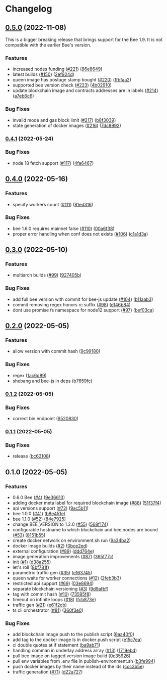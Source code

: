 # Changelog

## [0.5.0](https://github.com/ethersphere/bee-factory/compare/v0.4.1...v0.5.0) (2022-11-08)

This is a bigger breaking release that brings support for the Bee 1.9. It is not compatible with the earlier Bee's version.

### Features

* increased nodes funding ([#221](https://github.com/ethersphere/bee-factory/issues/221)) ([86e8649](https://github.com/ethersphere/bee-factory/commit/86e86491d460536015425be5f5a91d06e19db694))
* latest builds ([#150](https://github.com/ethersphere/bee-factory/issues/150)) ([2ef924d](https://github.com/ethersphere/bee-factory/commit/2ef924d615cfc1a612cb9167a28037918114597e))
* queen image has postage stamp bought ([#220](https://github.com/ethersphere/bee-factory/issues/220)) ([ffbfaa2](https://github.com/ethersphere/bee-factory/commit/ffbfaa2cfa4dc57dd7bc4d1c09debabf450a0d86))
* supported bee version check ([#223](https://github.com/ethersphere/bee-factory/issues/223)) ([4b02910](https://github.com/ethersphere/bee-factory/commit/4b029108efa70314656e05b10220adf7f0b3958b))
* update blockchain image and contracts addresses are in labels ([#214](https://github.com/ethersphere/bee-factory/issues/214)) ([a7eb6c6](https://github.com/ethersphere/bee-factory/commit/a7eb6c6d05d35dd44f08e7c3641cf3721a5d9d28))


### Bug Fixes

* invalid mode and gas block limit ([#217](https://github.com/ethersphere/bee-factory/issues/217)) ([b8f3039](https://github.com/ethersphere/bee-factory/commit/b8f30398a425be75113056830ff6f4fb787c996b))
* state generation of docker images ([#216](https://github.com/ethersphere/bee-factory/issues/216)) ([7dc8992](https://github.com/ethersphere/bee-factory/commit/7dc8992df7c92320b7c20c9001b02bd05918d846))

### [0.4.1](https://www.github.com/ethersphere/bee-factory/compare/v0.4.0...v0.4.1) (2022-05-24)


### Bug Fixes

* node 18 fetch support ([#117](https://www.github.com/ethersphere/bee-factory/issues/117)) ([4fa6467](https://www.github.com/ethersphere/bee-factory/commit/4fa64673507831e73e949cf4ad8fc3c93ed09f82))

## [0.4.0](https://www.github.com/ethersphere/bee-factory/compare/v0.3.0...v0.4.0) (2022-05-16)


### Features

* specify workers count ([#111](https://www.github.com/ethersphere/bee-factory/issues/111)) ([81ed316](https://www.github.com/ethersphere/bee-factory/commit/81ed316b38f3fb44a1ba5f02b11c01c1f8c2f078))


### Bug Fixes

* bee 1.6.0 requires mainnet false ([#110](https://www.github.com/ethersphere/bee-factory/issues/110)) ([00a6f38](https://www.github.com/ethersphere/bee-factory/commit/00a6f38585a387a96c116a1a9bd9d2aae0f2ffb9))
* proper error handling when conf does not exists ([#106](https://www.github.com/ethersphere/bee-factory/issues/106)) ([c1a1d3a](https://www.github.com/ethersphere/bee-factory/commit/c1a1d3a885aa14adf89405d8b737272678e4e814))

## [0.3.0](https://www.github.com/ethersphere/bee-factory/compare/v0.2.0...v0.3.0) (2022-05-10)


### Features

* multiarch builds ([#99](https://www.github.com/ethersphere/bee-factory/issues/99)) ([927405b](https://www.github.com/ethersphere/bee-factory/commit/927405bab3cafd79b5b8f53039c49478a0aad01f))


### Bug Fixes

* add full bee version with commit for bee-js update ([#104](https://www.github.com/ethersphere/bee-factory/issues/104)) ([b11aab3](https://www.github.com/ethersphere/bee-factory/commit/b11aab3d3cf954b78405d64b8b5d929780948995))
* commit removing regex honors rc suffix ([#98](https://www.github.com/ethersphere/bee-factory/issues/98)) ([e146b84](https://www.github.com/ethersphere/bee-factory/commit/e146b8406b4b4f1fb25cd6b5c4320fb60785585b))
* dont use promise fs namespace for node12 support ([#97](https://www.github.com/ethersphere/bee-factory/issues/97)) ([bef03ca](https://www.github.com/ethersphere/bee-factory/commit/bef03cabc86716917c4b7d0047e7a96c47324058))

## [0.2.0](https://www.github.com/ethersphere/bee-factory/compare/v0.1.2...v0.2.0) (2022-05-05)


### Features

* allow version with commit hash ([9c99180](https://www.github.com/ethersphere/bee-factory/commit/9c99180aacc94a7e9fa0116812686766a29c0096))


### Bug Fixes

* regex ([1ac6d89](https://www.github.com/ethersphere/bee-factory/commit/1ac6d89815a29f0b319a7d2c16dbc31dbb554cfd))
* shebang and bee-js in deps ([b7659fc](https://www.github.com/ethersphere/bee-factory/commit/b7659fc8b4ebd5967470e7517ab2990086c72a54))

### [0.1.2](https://www.github.com/ethersphere/bee-factory/compare/v0.1.1...v0.1.2) (2022-05-05)


### Bug Fixes

* correct bin endpoint ([9520830](https://www.github.com/ethersphere/bee-factory/commit/952083001d3b1f858fd5102ba06a7121661bb15e))

### [0.1.1](https://www.github.com/ethersphere/bee-factory/compare/v0.1.0...v0.1.1) (2022-05-05)


### Bug Fixes

* release ([bc63108](https://www.github.com/ethersphere/bee-factory/commit/bc631084522abee182c1adb62022ed5adabebfc8))

## 0.1.0 (2022-05-05)


### Features

* 0.6.0 Bee ([#4](https://www.github.com/ethersphere/bee-factory/issues/4)) ([9e36613](https://www.github.com/ethersphere/bee-factory/commit/9e366130b81cb41fd3fcd2d7d3e09759777c15ec))
* adding docker meta label for required blockchain image ([#88](https://www.github.com/ethersphere/bee-factory/issues/88)) ([51f37f4](https://www.github.com/ethersphere/bee-factory/commit/51f37f402f692c977530698ead8046d977ae4649))
* api versions support ([#72](https://www.github.com/ethersphere/bee-factory/issues/72)) ([9ac5b11](https://www.github.com/ethersphere/bee-factory/commit/9ac5b11421982474e1fe0c23751f296b0f7113ee))
* bee 1.0.0 ([#41](https://www.github.com/ethersphere/bee-factory/issues/41)) ([b8e451e](https://www.github.com/ethersphere/bee-factory/commit/b8e451e57e7b095059aec0e51fca56ce377a4249))
* bee 1.1.0 ([#52](https://www.github.com/ethersphere/bee-factory/issues/52)) ([84e7925](https://www.github.com/ethersphere/bee-factory/commit/84e7925165fa3befa215151752696a93b59a0700))
* change BEE_VERSION to 1.2.0 ([#55](https://www.github.com/ethersphere/bee-factory/issues/55)) ([568f174](https://www.github.com/ethersphere/bee-factory/commit/568f17465ca64ff850a0a6a7de7d7ba7f5405b1f))
* configurable hostname to which blockchain and bee nodes are bound ([#53](https://www.github.com/ethersphere/bee-factory/issues/53)) ([8151b55](https://www.github.com/ethersphere/bee-factory/commit/8151b5597eaf79f3013d1f3bda841d4e7a7daf4b))
* create docker network on environment.sh run ([9a34ba2](https://www.github.com/ethersphere/bee-factory/commit/9a34ba2ff9056b964580fd63fcb00e0b043f9b80))
* docker image builds ([#2](https://www.github.com/ethersphere/bee-factory/issues/2)) ([0bce2ed](https://www.github.com/ethersphere/bee-factory/commit/0bce2ed4859468bd7e9180e9eb80488245bfa92f))
* external configuration ([#89](https://www.github.com/ethersphere/bee-factory/issues/89)) ([ddd764e](https://www.github.com/ethersphere/bee-factory/commit/ddd764e668f5f34b3aab02611e2a98e6f9e2f701))
* image generation improvements ([#87](https://www.github.com/ethersphere/bee-factory/issues/87)) ([365f77c](https://www.github.com/ethersphere/bee-factory/commit/365f77c1abfe15e9465574955652b02438e5641c))
* init ([#1](https://www.github.com/ethersphere/bee-factory/issues/1)) ([d38a255](https://www.github.com/ethersphere/bee-factory/commit/d38a2551a84cae433eb73a674c8f3e2c05989977))
* let's roll ([8bf781f](https://www.github.com/ethersphere/bee-factory/commit/8bf781f84af9eca0790fb60d9bd81f1d4e6fa89e))
* parametric traffic gen ([#35](https://www.github.com/ethersphere/bee-factory/issues/35)) ([e163745](https://www.github.com/ethersphere/bee-factory/commit/e16374583991930937bfd025678e1ca2e6c657b7))
* queen waits for worker connections ([#12](https://www.github.com/ethersphere/bee-factory/issues/12)) ([2feb3b3](https://www.github.com/ethersphere/bee-factory/commit/2feb3b35a7b3122715556752c46cddde410f89a1))
* restricted api support ([#69](https://www.github.com/ethersphere/bee-factory/issues/69)) ([03e8694](https://www.github.com/ethersphere/bee-factory/commit/03e8694d4c3b33b0da8c1486318154fec8b89de4))
* separate blockchain versioning ([#3](https://www.github.com/ethersphere/bee-factory/issues/3)) ([9d9afbf](https://www.github.com/ethersphere/bee-factory/commit/9d9afbfe25ff4765373114a73dd5081d5105bad4))
* tag with commit hash ([#10](https://www.github.com/ethersphere/bee-factory/issues/10)) ([73595f8](https://www.github.com/ethersphere/bee-factory/commit/73595f86d0cd105967cd8daa38593670778f41c1))
* timeout on infinite loops ([#18](https://www.github.com/ethersphere/bee-factory/issues/18)) ([fcb873e](https://www.github.com/ethersphere/bee-factory/commit/fcb873ee5cfdd26c9463badb2b1d256dadaf8989))
* traffic gen ([#21](https://www.github.com/ethersphere/bee-factory/issues/21)) ([e61f2cb](https://www.github.com/ethersphere/bee-factory/commit/e61f2cb8a1fd3668b8f8e543b3c1052209e997da))
* ts cli orchestrator ([#81](https://www.github.com/ethersphere/bee-factory/issues/81)) ([360f3e0](https://www.github.com/ethersphere/bee-factory/commit/360f3e07c275cf187a85f351396900847195c63f))


### Bug Fixes

* add blockchain image push to the publish script ([6aa40f0](https://www.github.com/ethersphere/bee-factory/commit/6aa40f09f000be53d4ee3ef35349fd18316bf5db))
* add tag to the docker image ls in docker push script ([e15c7ea](https://www.github.com/ethersphere/bee-factory/commit/e15c7eabcac49f324c1332a7d6c53dfe61644942))
* ci double quotes at if statement ([ba9ab71](https://www.github.com/ethersphere/bee-factory/commit/ba9ab717ed2e8f803c45e4c51956e7fef71a9d42))
* handling comman in underlay address array ([#13](https://www.github.com/ethersphere/bee-factory/issues/13)) ([1719ebd](https://www.github.com/ethersphere/bee-factory/commit/1719ebda946e645c6da517d6448107ea41d97522))
* pull bee image on tagged version image build ([0c35926](https://www.github.com/ethersphere/bee-factory/commit/0c359264c686e12bdcd2331b14f2b63f0e4c16ac))
* pull env variables from .env file in publish-environment.sh ([b3fe994](https://www.github.com/ethersphere/bee-factory/commit/b3fe994fe07ed92297cc5371be2337f516d57661))
* push docker images by their name instead of the ids ([ccc3b5e](https://www.github.com/ethersphere/bee-factory/commit/ccc3b5eca6e388964b56ab570ed4b5535cafbed4))
* traffic generation ([#71](https://www.github.com/ethersphere/bee-factory/issues/71)) ([d22a727](https://www.github.com/ethersphere/bee-factory/commit/d22a727d2d0d68c511b8f34de2c153b87e6677d9))
